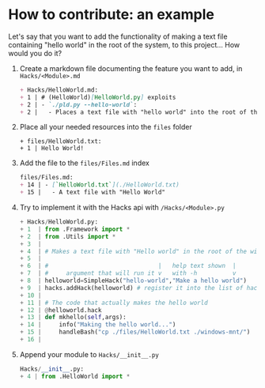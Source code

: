 # How to contribute: an example
Let's say that you want to add the functionality of making a text file containing "hello world" in the root of the system, to this project... How would you do it?

1. Create a markdown file documenting the feature you want to add, in `Hacks/<Module>.md`
   ```md
   + Hacks/HelloWorld.md:
   + 1 | # (HelloWorld)[HelloWorld.py] exploits
   + 2 | - `./pld.py --hello-world`:
   + 2 |   - Places a text file with "hello world" into the root of the system drive
   ```
2. Place all your needed resources into the `files` folder
   ```
   + files/HelloWorld.txt:
   + 1 | Hello World!
   ```
3. Add the file to the `files/Files.md` index
   ```md
   files/Files.md:
   + 14 | - [`HelloWorld.txt`](./HelloWorld.txt)
   + 15 |   - A text file with "Hello World"
   ```
4. Try to implement it with the Hacks api with `/Hacks/<Module>.py`
   ```py
   + Hacks/HelloWorld.py:
   + 1  | from .Framework import *
   + 2  | from .Utils import *
   + 3  | 
   + 4  | # Makes a text file with "Hello world" in the root of the windows fs
   + 5  | 
   + 6  | #                               |   help text shown  |
   + 7  | #     argument that will run it v   with -h          v
   + 8  | helloworld=SimpleHack("hello-world","Make a hello world")
   + 9  | hacks.addHack(helloworld) # register it into the list of hacks
   + 10 | 
   + 11 | # The code that actually makes the hello world
   + 12 | @helloworld.hack
   + 13 | def mkhello(self,args):	
   + 14 |     info("Making the hello world...")
   + 15 |     handleBash("cp ./files/HelloWorld.txt ./windows-mnt/")
   + 16 | 
   ```
5. Append your module to `Hacks/__init__.py`
   ```py
   Hacks/__init__.py:
   + 4 | from .HelloWorld import *
